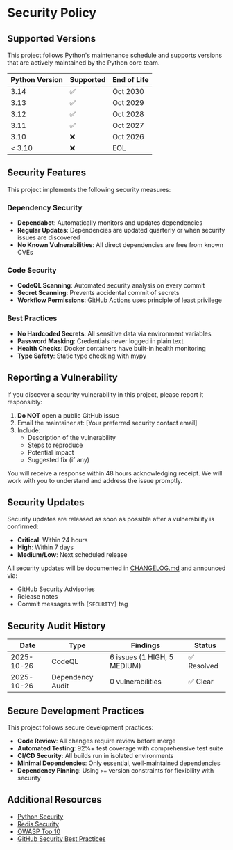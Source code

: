 # Security Policy

## Supported Versions

This project follows Python's maintenance schedule and supports versions that are actively maintained by the Python core team.

| Python Version | Supported          | End of Life |
| -------------- | ------------------ | ----------- |
| 3.14           | :white_check_mark: | Oct 2030    |
| 3.13           | :white_check_mark: | Oct 2029    |
| 3.12           | :white_check_mark: | Oct 2028    |
| 3.11           | :white_check_mark: | Oct 2027    |
| 3.10           | :x:                | Oct 2026    |
| < 3.10         | :x:                | EOL         |

## Security Features

This project implements the following security measures:

### Dependency Security
- **Dependabot**: Automatically monitors and updates dependencies
- **Regular Updates**: Dependencies are updated quarterly or when security issues are discovered
- **No Known Vulnerabilities**: All direct dependencies are free from known CVEs

### Code Security
- **CodeQL Scanning**: Automated security analysis on every commit
- **Secret Scanning**: Prevents accidental commit of secrets
- **Workflow Permissions**: GitHub Actions uses principle of least privilege

### Best Practices
- **No Hardcoded Secrets**: All sensitive data via environment variables
- **Password Masking**: Credentials never logged in plain text
- **Health Checks**: Docker containers have built-in health monitoring
- **Type Safety**: Static type checking with mypy

## Reporting a Vulnerability

If you discover a security vulnerability in this project, please report it responsibly:

1. **Do NOT** open a public GitHub issue
2. Email the maintainer at: [Your preferred security contact email]
3. Include:
   - Description of the vulnerability
   - Steps to reproduce
   - Potential impact
   - Suggested fix (if any)

You will receive a response within 48 hours acknowledging receipt. We will work with you to understand and address the issue promptly.

## Security Updates

Security updates are released as soon as possible after a vulnerability is confirmed:

- **Critical**: Within 24 hours
- **High**: Within 7 days
- **Medium/Low**: Next scheduled release

All security updates will be documented in [CHANGELOG.md](CHANGELOG.md) and announced via:
- GitHub Security Advisories
- Release notes
- Commit messages with `[SECURITY]` tag

## Security Audit History

| Date | Type | Findings | Status |
|------|------|----------|--------|
| 2025-10-26 | CodeQL | 6 issues (1 HIGH, 5 MEDIUM) | ✅ Resolved |
| 2025-10-26 | Dependency Audit | 0 vulnerabilities | ✅ Clear |

## Secure Development Practices

This project follows secure development practices:

- **Code Review**: All changes require review before merge
- **Automated Testing**: 92%+ test coverage with comprehensive test suite
- **CI/CD Security**: All builds run in isolated environments
- **Minimal Dependencies**: Only essential, well-maintained dependencies
- **Dependency Pinning**: Using `>=` version constraints for flexibility with security

## Additional Resources

- [Python Security](https://www.python.org/news/security/)
- [Redis Security](https://redis.io/docs/management/security/)
- [OWASP Top 10](https://owasp.org/www-project-top-ten/)
- [GitHub Security Best Practices](https://docs.github.com/en/code-security)
